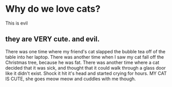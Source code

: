 # Why do we love cats?

This is evil

## **they are VERY cute. and evil.**

There was one time where my friend's cat slapped the bubble tea off of the table into her laptop. There was another time when I saw my cat fall off the Christmas tree, because he was fat.
There was another time where a cat decided that it was sick, and thought that it could walk through a glass door like it didn't exist. Shock it hit it's head and started crying for hours. MY CAT IS CUTE, she goes meow meow and cuddles with me though.
